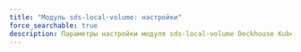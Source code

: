 ```yaml
---
title: "Модуль sds-local-volume: настройки"
force_searchable: true
description: Параметры настройки модуля sds-local-volume Deckhouse Kubernetes Platform.
---
```


<!-- SCHEMA -->
